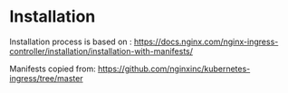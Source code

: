 # Installation

Installation process is based on : https://docs.nginx.com/nginx-ingress-controller/installation/installation-with-manifests/

Manifests copied from: https://github.com/nginxinc/kubernetes-ingress/tree/master

